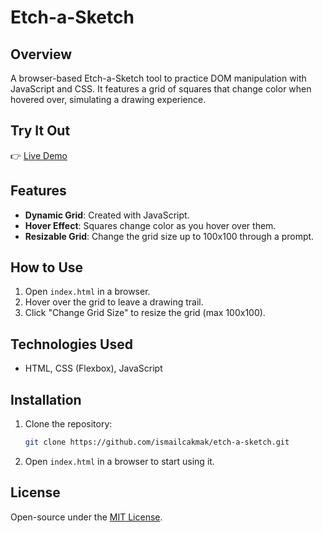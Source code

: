 # Etch-a-Sketch

## Overview
A browser-based Etch-a-Sketch tool to practice DOM manipulation with JavaScript and CSS. It features a grid of squares that change color when hovered over, simulating a drawing experience.

## Try It Out
👉 [Live Demo](https://ismailcakmak.github.io/odin-projects/odin-sketch-pad/)


## Features
- **Dynamic Grid**: Created with JavaScript.
- **Hover Effect**: Squares change color as you hover over them.
- **Resizable Grid**: Change the grid size up to 100x100 through a prompt.

## How to Use
1. Open `index.html` in a browser.
2. Hover over the grid to leave a drawing trail.
3. Click "Change Grid Size" to resize the grid (max 100x100).

## Technologies Used
- HTML, CSS (Flexbox), JavaScript

## Installation
1. Clone the repository:  
   ```bash
   git clone https://github.com/ismailcakmak/etch-a-sketch.git
   ```
2. Open `index.html` in a browser to start using it.

## License
Open-source under the [MIT License](LICENSE).